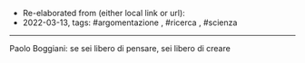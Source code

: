 - Re-elaborated from (either local link or url): 
- 2022-03-13, tags: #argomentazione , #ricerca , #scienza 
---

Paolo Boggiani: se sei libero di pensare, sei libero di creare
